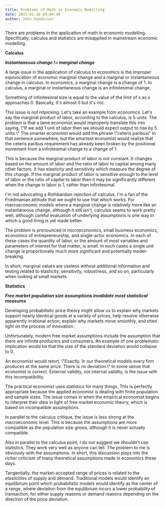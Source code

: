 ```yaml
---
title: Problems of Math in Economic Modelling
date: 2015-01-16 04:04:48
author: John Vandivier
---
```




There are problems in the application of math in economic modelling. Specifically, calculus and statistics are misapplied in mainstream economic modelling.
<p style=\"text-align: center;\"><strong>Calculus</strong></p>
<p style=\"text-align: center;\"><em><strong>Instantaneous change != marginal change</strong></em></p>
<p style=\"text-align: left;\">A large issue in the application of calculus to economics is the improper equivocation of economic marginal change and a marginal or instantaneous change in calculus. In economics, a marginal change is a change of 1. In calculus, a marginal or instantaneous change is an infinitesimal change.</p>
<p style=\"text-align: left;\">Something of infinitesimal size is equal to the value of the limit of x as x approaches 0. Basically, it's almost 0 but it's not.</p>
<p style=\"text-align: left;\">This issue is not nitpicking. Let's take an example from economics. Let's say the marginal product of labor, according to the calculus, is 5 units. The problem is that a lame economist would improperly translate this into saying, \"If we add 1 unit of labor then we should expect output to rise by 5 units.\" The smarter economist would add the phrase \"ceteris paribus\" in that sentence somewhere, but the smartest economist would realize that the ceteris paribus requirement has already been broken by the positional movement from a infinitesimal change to a change of 1.</p>
<p style=\"text-align: left;\">This is because the marginal product of labor is not constant. It changes based on the amount of labor and the ratio of labor to capital among many other factors. It has elasticity and sensitivity which measure the degree of this change. If the marginal product of labor is sensitive enough to the level of labor or the ratio of capital to labor then it may be significantly different when the change in labor is 1, rather than infinitesimal.</p>
<p style=\"text-align: left;\">I'm not advocating a Rothbardian rejection of calculus. I'm a fan of the Friedmanian attitude that we ought to use that which works. For macroeconomic models where a marginal change is relatively more like an instantaneous change, although it still isn't, calculus seems to work pretty well, although careful evaluation of underlying assumptions is one way in which a good thing is yet made better.</p>
<p style=\"text-align: left;\">The problem is pronounced in microeconomics, small business economics, economics of entrepreneurship, and single-actor economics. In each of these cases the quantity of labor, or the amount of most variables and parameters of interest for that matter, is small. In such cases a single unit change is proportionally much more significant and potentially model-breaking.</p>
<p style=\"text-align: left;\">In short, marginal values are useless without additional information and testing related to elasticity, sensitivity, robustness, and so on, particularly when looking at small markets.</p>
<p style=\"text-align: center;\"><strong>Statistics</strong></p>
<p style=\"text-align: center;\"><em><strong>Free market population size assumptions invalidate most statistical measures</strong></em></p>
<p style=\"text-align: left;\">Developing probabilistic price theory might allow us to explain why markets support nearly identical goods at a variety of prices, help resolve otherwise apparently irrational action, explain why markets move smoothly, and shed light on the process of innovation.</p>
<p style=\"text-align: left;\">Unfortunately, modern free market assumptions include the assumption that there are infinite producers and consumers. An example of one problematic implication would be that the size of the standard deviation would collapse to 0.</p>
An economist would retort, \"Exactly. In our theoretical models every firm produces at the same price. There is no deviation.\" In some sense that economist is correct. External validity, not internal validity, is the issue with this incompatibility.
<p style=\"text-align: left;\">The practical economist uses statistics for many things. This is perfectly appropriate because the applied economist is dealing with finite population and sample sizes. The issue comes in when the empirical economist begins to interpret their data in light of free market economic theory, which is based on incompatible assumptions.</p>
<p style=\"text-align: left;\">In parallel to the calculus critique, the issue is less strong at the macroeconomic level. This is because the assumptions are more compatible as the population size grows, although it is never actually compatible.</p>
<p style=\"text-align: left;\">Also in parallel to the calculus point, I do not suggest we shouldn't use statistics. They work very well as anyone can tell. The problem to me is obviously with the assumptions. In short, this discussion plays into the richer criticism of many theoretical assumptions made in economics these days.</p>
<p style=\"text-align: left;\">Tangentially, the market-accepted range of prices is related to the elasticities of supply and demand. Traditional models would identify an equilibrium point which probabilistic models would identify as the center of a range, where deviation from the equilibrium incurs a lower probability of transaction, for either supply reasons or demand reasons depending on the direction of the price deviation.</p>